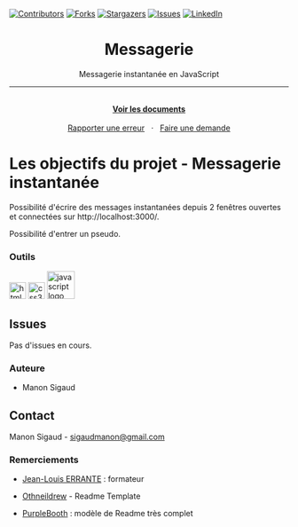 [![Contributors][contributors-shield]][contributors-url]
[![Forks][forks-shield]][forks-url]
[![Stargazers][stars-shield]][stars-url]
[![Issues][issues-shield]][issues-url]
[![LinkedIn][linkedin-shield]][linkedin-url]

<div align="center">
    <h1 align="center">Messagerie</h1>
    <p align="center">Messagerie instantanée en JavaScript</p>
    <hr>
    <p align="center">
        <br>
        <a href="https://github.com/Manonsigilla/messagerie-instantanee-exercice"><strong>Voir les documents</strong></a>
        <br>
        <br>
        <a href="https://github.com/Manonsigilla/messagerie-instantanee-exercice/issues">Rapporter une erreur</a>
        &nbsp
        ·
        &nbsp
        <a href="https://github.com/Manonsigilla/messagerie-instantanee-exercice/issues">Faire une demande</a>
    </p>
</div>

# Les objectifs du projet - Messagerie instantanée

Possibilité d'écrire des messages instantanées depuis 2 fenêtres ouvertes et connectées sur http://localhost:3000/.

Possibilité d'entrer un pseudo.

### Outils

<img src="https://cdn.jsdelivr.net/gh/devicons/devicon/icons/html5/html5-original.svg" height="30" alt="html5 logo"  /> 
<img src="https://cdn.jsdelivr.net/gh/devicons/devicon/icons/css3/css3-original.svg" height="30" alt="css3 logo"  />
<img src="https://cdn.jsdelivr.net/gh/devicons/devicon/icons/javascript/javascript-original.svg" height="50" alt="javascript logo"  />

## Issues

Pas d'issues en cours.

### Auteure
* Manon Sigaud

## Contact
  
Manon Sigaud - sigaudmanon@gmail.com

### Remerciements
* [Jean-Louis ERRANTE](https://www.errantecreation.com/) : formateur

* [Othneildrew](https://github.com/othneildrew/Best-README-Template/blob/master/README.md) - Readme Template
* [PurpleBooth](https://github.com/PurpleBooth/a-good-readme-template) : modèle de Readme très complet

<!-- MARKDOWN LINKS & IMAGES -->
<!-- https://www.markdownguide.org/basic-syntax/#reference-style-links -->
[contributors-shield]: https://img.shields.io/github/contributors/Manonsigilla/messagerie-instantanee-exercice.svg?style=for-the-badge
[contributors-url]: https://github.com/Manonsigilla/messagerie-instantanee-exercice/graphs/contributors
[forks-shield]: https://img.shields.io/github/forks/Manonsigilla/messagerie-instantanee-exercice.svg?style=for-the-badge
[forks-url]: https://github.com/Manonsigilla/messagerie-instantanee-exercice/forks
[stars-shield]: https://img.shields.io/github/stars/Manonsigilla/messagerie-instantanee-exercice.svg?style=for-the-badge
[stars-url]: https://github.com/Manonsigilla/messagerie-instantanee-exercice/stargazers
[issues-shield]: https://img.shields.io/github/issues/Manonsigilla/messagerie-instantanee-exercice.svg?style=for-the-badge
[issues-url]: https://github.com/Manonsigilla/messagerie-instantanee-exercice/issues

[linkedin-shield]: https://img.shields.io/badge/-LinkedIn-black.svg?style=for-the-badge&logo=linkedin&colorB=555
[linkedin-url]: https://www.linkedin.com/in/manon-sigaud-704a4990/